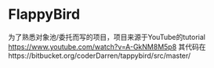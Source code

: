 # FlappyBird

为了熟悉对象池/委托而写的项目，项目来源于YouTube的tutorial https://www.youtube.com/watch?v=A-GkNM8M5p8
其代码在https://bitbucket.org/coderDarren/tappybird/src/master/
